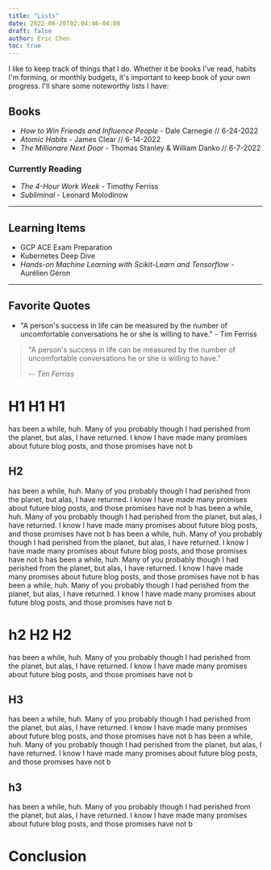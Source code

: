 ```yaml
---
title: "Lists"
date: 2022-06-26T02:04:46-04:00
draft: false
author: Eric Chen
toc: true
---
```


I like to keep track of things that I do. Whether it be books I've read, habits I'm forming, or monthly budgets, it's important to keep book of your own progress. I'll share some noteworthy lists I have:

## Books <i class="fa fa-book-open fa-sm"></i>

- *How to Win Friends and Influence People* - Dale Carnegie // 6-24-2022
- *Atomic Habits* - James Clear // 6-14-2022
- *The Millionare Next Door* - Thomas Stanley & William Danko // 6-7-2022

### Currently Reading 
- *The 4-Hour Work Week* - Timothy Ferriss
- *Subliminal* - Leonard Molodinow

<hr>

## Learning Items

- GCP ACE Exam Preparation
- Kubernetes Deep Dive
- *Hands-on Machine Learning with Scikit-Learn and Tensorflow* - Aurélien Géron

<hr>

## Favorite Quotes <i class="fa fa-quote-left fa-xs"></i>

- "A person's success in life can be measured by the number of uncomfortable conversations he or she is willing to have." - Tim Ferriss

> "A person's success in life can be measured by the number of uncomfortable conversations he or she is willing to have."
> 
> -- <cite>Tim Ferriss</cite>


# H1 H1 H1
 has been a while, huh. Many of you probably though I had perished from the planet, but alas, I have returned. I know I have made many promises about future blog posts, and those promises have not b

## H2
 has been a while, huh. Many of you probably though I had perished from the planet, but alas, I have returned. I know I have made many promises about future blog posts, and those promises have not b has been a while, huh. Many of you probably though I had perished from the planet, but alas, I have returned. I know I have made many promises about future blog posts, and those promises have not b has been a while, huh. Many of you probably though I had perished from the planet, but alas, I have returned. I know I have made many promises about future blog posts, and those promises have not b has been a while, huh. Many of you probably though I had perished from the planet, but alas, I have returned. I know I have made many promises about future blog posts, and those promises have not b has been a while, huh. Many of you probably though I had perished from the planet, but alas, I have returned. I know I have made many promises about future blog posts, and those promises have not b
# h2 H2 H2 
 has been a while, huh. Many of you probably though I had perished from the planet, but alas, I have returned. I know I have made many promises about future blog posts, and those promises have not b

 ## H3 
  has been a while, huh. Many of you probably though I had perished from the planet, but alas, I have returned. I know I have made many promises about future blog posts, and those promises have not b has been a while, huh. Many of you probably though I had perished from the planet, but alas, I have returned. I know I have made many promises about future blog posts, and those promises have not b
## h3

 has been a while, huh. Many of you probably though I had perished from the planet, but alas, I have returned. I know I have made many promises about future blog posts, and those promises have not b
# Conclusion
